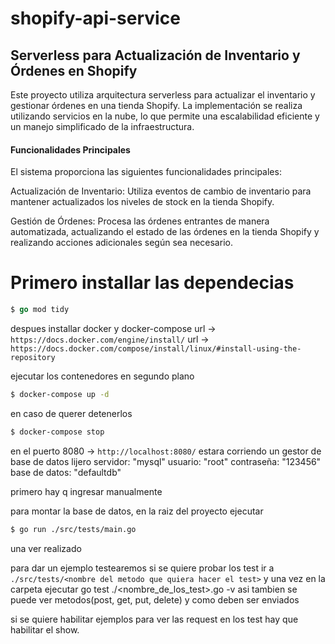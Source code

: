 # shopify-api-service

## Serverless para Actualización de Inventario y Órdenes en Shopify
Este proyecto utiliza arquitectura serverless para actualizar el inventario y gestionar órdenes en una tienda Shopify. La implementación se realiza utilizando servicios en la nube, lo que permite una escalabilidad eficiente y un manejo simplificado de la infraestructura.

#### Funcionalidades Principales
El sistema proporciona las siguientes funcionalidades principales:

Actualización de Inventario: Utiliza eventos de cambio de inventario para mantener actualizados los niveles de stock en la tienda Shopify.

Gestión de Órdenes: Procesa las órdenes entrantes de manera automatizada, actualizando el estado de las órdenes en la tienda Shopify y realizando acciones adicionales según sea necesario.



# Primero installar las dependecias
```go
$ go mod tidy
```
despues installar docker y docker-compose
url -> `https://docs.docker.com/engine/install/`
url -> `https://docs.docker.com/compose/install/linux/#install-using-the-repository`

ejecutar los contenedores en segundo plano
```bash
$ docker-compose up -d
```
en caso de querer detenerlos
```bash
$ docker-compose stop
```

en el puerto 8080 -> `http://localhost:8080/`
estara corriendo un gestor de base de datos lijero
servidor:      "mysql"
usuario:       "root"
contraseña:    "123456"
base de datos: "defaultdb"

primero hay q ingresar manualmente

para montar la base de datos,
en la raiz del proyecto ejecutar
```sh
$ go run ./src/tests/main.go
```
una ver realizado

para dar un ejemplo testearemos
si se quiere probar los test ir a
`./src/tests/<nombre del metodo que quiera hacer el test>`
y una vez en la carpeta ejecutar go test ./<nombre_de_los_test>.go -v
asi tambien se puede ver metodos(post, get, put, delete) y como deben ser
enviados

si se quiere habilitar ejemplos para ver las request en los test hay que
habilitar el show.
